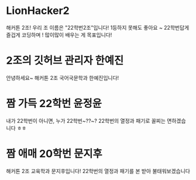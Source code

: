# LionHacker2
해커톤 2조!
우리 조 이름은 "22학번2조"입니다!
1등하지 못해도 좋아요 ~
22학번답게 즐겁게 코딩하며 ! 많이많이 배우는 게 목표입니다!

# 2조의 깃허브 관리자 한예진
안녕하세요~ 해커톤 2조 국어국문학과 한예진입니다!

# 짬 가득 22학번 윤정윤
내가 22학번이 아니면, 누가 22학번~??~?
22학번의 열정과 패기로 꼴찌는 면하겠습니다 ㅎㅎ

# 짬 애매 20학번 문지후
해커톤 2조 교육학과 문지후입니다!
22학번의 열정과 패기를 본 받아 불태워보겠습니다
